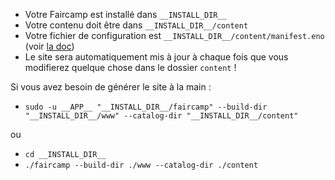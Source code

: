 - Votre Faircamp est installé dans `__INSTALL_DIR__`
- Votre contenu doit être dans `__INSTALL_DIR__/content`
- Votre fichier de configuration est `__INSTALL_DIR__/content/manifest.eno` (voir [la doc](https://simonrepp.com/faircamp/manual/manifests.html))
- Le site sera automatiquement mis à jour à chaque fois que vous modifierez quelque chose dans le dossier `content` !

Si vous avez besoin de générer le site à la main :

- `sudo -u __APP__ "__INSTALL_DIR__/faircamp" --build-dir "__INSTALL_DIR__/www" --catalog-dir "__INSTALL_DIR__/content"`

ou

- `cd __INSTALL_DIR__`
- `./faircamp --build-dir ./www --catalog-dir ./content`

